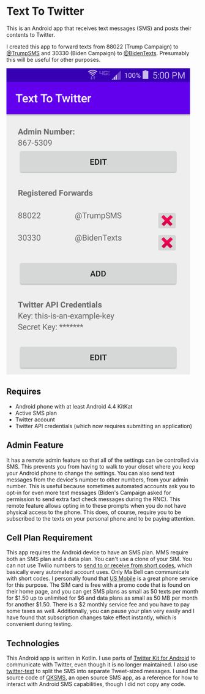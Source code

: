 # Text To Twitter
This is an Android app that receives text messages (SMS) and posts their contents to Twitter.

I created this app to forward texts from 88022 (Trump Campaign) to [@TrumpSMS](https://twitter.com/TrumpSMS) and 30330
(Biden Campaign) to [@BidenTexts](https://twitter.com/BidenTexts). Presumably this will be useful for other purposes.

![Example Image](/images/screenshot.png)

## Requires
- Android phone with at least Android 4.4 KitKat
- Active SMS plan
- Twitter account
- Twitter API credentials (which now requires submitting an application)

## Admin Feature
It has a remote admin feature so that all of the settings can be controlled via SMS. This prevents
you from having to walk to your closet where you keep your Android phone to change the settings.
You can also send text messages from the device's number to other numbers, from your admin number.
This is useful because sometimes automated accounts ask you to opt-in for even more text messages 
(Biden's Campaign asked for permission to send extra fact check messages during the RNC).
This remote feature allows opting in to these prompts when you do not have physical access to the phone.
This does, of course, require you to be subscribed to the texts on your personal phone and to be paying attention.

## Cell Plan Requirement
This app requires the Android device to have an SMS plan. MMS require both an SMS plan and a data plan.
You can't use a clone of your SIM. You can not use Twilio numbers to [send to or receive from short codes](https://support.twilio.com/hc/en-us/articles/223181668-Can-Twilio-numbers-receive-SMS-from-a-short-code-),
which basically every automated account uses. Only Ma Bell can communicate with short codes. 
I personally found that [US Mobile](https://usmobile.com) is a great phone service for this purpose.
The SIM card is free with a promo code that is found on their home page, and you can get SMS plans as 
small as 50 texts per month for $1.50 up to unlimited for $6 and data plans as small as 50 MB per month
for another $1.50. There is a $2 monthly service fee and you have to pay some taxes as well. Additionally,
you can pause your plan very easily and I have found that subscription changes take effect instantly,
which is convenient during testing.

## Technologies
This Android app is written in Kotlin. I use parts of [Twitter Kit for Android](https://github.com/twitter-archive/twitter-kit-android)
to communicate with Twitter, even though it is no longer maintained. I also use [twitter-text](https://github.com/twitter/twitter-text/tree/master/java)
to split the SMS into separate Tweet-sized messages.
I used the source code of [QKSMS](https://github.com/moezbhatti/qksms), an open source SMS app, as a
reference for how to interact with Android SMS capabilities, though I did not copy any code.